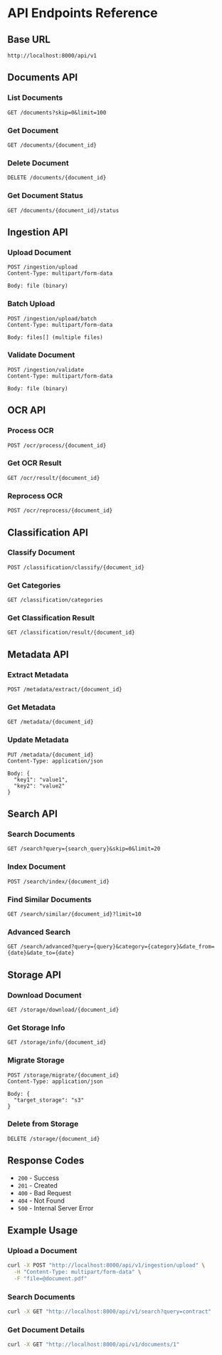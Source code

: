# API Endpoints Reference

## Base URL
`http://localhost:8000/api/v1`

## Documents API

### List Documents
```
GET /documents?skip=0&limit=100
```

### Get Document
```
GET /documents/{document_id}
```

### Delete Document
```
DELETE /documents/{document_id}
```

### Get Document Status
```
GET /documents/{document_id}/status
```

## Ingestion API

### Upload Document
```
POST /ingestion/upload
Content-Type: multipart/form-data

Body: file (binary)
```

### Batch Upload
```
POST /ingestion/upload/batch
Content-Type: multipart/form-data

Body: files[] (multiple files)
```

### Validate Document
```
POST /ingestion/validate
Content-Type: multipart/form-data

Body: file (binary)
```

## OCR API

### Process OCR
```
POST /ocr/process/{document_id}
```

### Get OCR Result
```
GET /ocr/result/{document_id}
```

### Reprocess OCR
```
POST /ocr/reprocess/{document_id}
```

## Classification API

### Classify Document
```
POST /classification/classify/{document_id}
```

### Get Categories
```
GET /classification/categories
```

### Get Classification Result
```
GET /classification/result/{document_id}
```

## Metadata API

### Extract Metadata
```
POST /metadata/extract/{document_id}
```

### Get Metadata
```
GET /metadata/{document_id}
```

### Update Metadata
```
PUT /metadata/{document_id}
Content-Type: application/json

Body: {
  "key1": "value1",
  "key2": "value2"
}
```

## Search API

### Search Documents
```
GET /search?query={search_query}&skip=0&limit=20
```

### Index Document
```
POST /search/index/{document_id}
```

### Find Similar Documents
```
GET /search/similar/{document_id}?limit=10
```

### Advanced Search
```
GET /search/advanced?query={query}&category={category}&date_from={date}&date_to={date}
```

## Storage API

### Download Document
```
GET /storage/download/{document_id}
```

### Get Storage Info
```
GET /storage/info/{document_id}
```

### Migrate Storage
```
POST /storage/migrate/{document_id}
Content-Type: application/json

Body: {
  "target_storage": "s3"
}
```

### Delete from Storage
```
DELETE /storage/{document_id}
```

## Response Codes

- `200` - Success
- `201` - Created
- `400` - Bad Request
- `404` - Not Found
- `500` - Internal Server Error

## Example Usage

### Upload a Document
```bash
curl -X POST "http://localhost:8000/api/v1/ingestion/upload" \
  -H "Content-Type: multipart/form-data" \
  -F "file=@document.pdf"
```

### Search Documents
```bash
curl -X GET "http://localhost:8000/api/v1/search?query=contract"
```

### Get Document Details
```bash
curl -X GET "http://localhost:8000/api/v1/documents/1"
```
